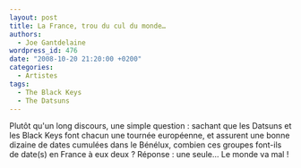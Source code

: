 ```yaml
---
layout: post
title: La France, trou du cul du monde…
authors:
  - Joe Gantdelaine
wordpress_id: 476
date: "2008-10-20 21:20:00 +0200"
categories:
  - Artistes
tags:
  - The Black Keys
  - The Datsuns
---
```


Plutôt qu'un long discours, une simple question : sachant que les Datsuns et les
Black Keys font chacun une tournée européenne, et assurent une bonne dizaine de
dates cumulées dans le Bénélux, combien ces groupes font-ils de date(s) en
France à eux deux ? Réponse : une seule… Le monde va mal !
